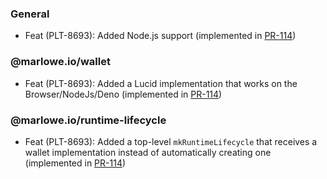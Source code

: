 ### General

- Feat (PLT-8693): Added Node.js support (implemented in [PR-114](https://github.com/input-output-hk/marlowe-ts-sdk/pull/114))


### @marlowe.io/wallet

- Feat (PLT-8693): Added a Lucid implementation that works on the Browser/NodeJs/Deno (implemented in [PR-114](https://github.com/input-output-hk/marlowe-ts-sdk/pull/114))

### @marlowe.io/runtime-lifecycle

- Feat (PLT-8693): Added a top-level `mkRuntimeLifecycle` that receives a wallet implementation instead of automatically creating one (implemented in [PR-114](https://github.com/input-output-hk/marlowe-ts-sdk/pull/114))
